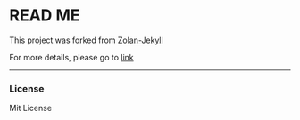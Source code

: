 READ ME
======
This project was forked from [Zolan-Jekyll](https://github.com/artemsheludko/zolan)

For more details, please go to [link](https://github.com/artemsheludko/zolan/blob/master/README.md)

* * *

### License

Mit License


